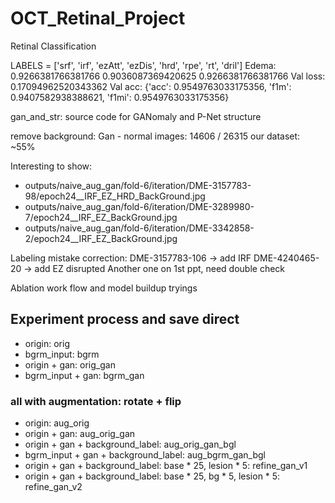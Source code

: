 # OCT_Retinal_Project
Retinal Classification

LABELS = ['srf', 'irf', 'ezAtt', 'ezDis', 'hrd', 'rpe', 'rt', 'dril']
Edema: 0.9266381766381766 0.9036087369420625 0.9266381766381766
Val loss: 0.17094962520343362 Val acc: {'acc': 0.9549763033175356, 'f1m': 0.9407582938388621, 'f1mi': 0.9549763033175356}

gan_and_str: source code for GANomaly and P-Net structure

remove background: Gan - normal images: 14606 / 26315   our dataset: ~55%


Interesting to show: 
- outputs/naive_aug_gan/fold-6/iteration/DME-3157783-98/epoch24__IRF_EZ_HRD_BackGround.jpg
- outputs/naive_aug_gan/fold-6/iteration/DME-3289980-7/epoch24__IRF_EZ_BackGround.jpg
- outputs/naive_aug_gan/fold-6/iteration/DME-3342858-2/epoch24__IRF_EZ_BackGround.jpg

Labeling mistake correction:
DME-3157783-106 -> add IRF
DME-4240465-20 -> add EZ disrupted
Another one on 1st ppt, need double check


Ablation work flow and model buildup tryings


## Experiment process and save direct
- origin: orig
- bgrm_input: bgrm
- origin + gan: orig_gan
- bgrm_input + gan: bgrm_gan
### all with augmentation: rotate + flip
- origin: aug_orig
- origin + gan: aug_orig_gan
- origin + gan + background_label: aug_orig_gan_bgl
- bgrm_input + gan + background_label: aug_bgrm_gan_bgl
- origin + gan + background_label: base * 25, lesion * 5: refine_gan_v1
- origin + gan + background_label: base * 25, bg * 5, lesion * 5: refine_gan_v2

